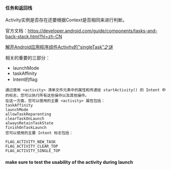 #### 任务和返回栈

Activity实例是否存在还要根据Context是否相同来进行判断。

官方文档：https://developer.android.com/guide/components/tasks-and-back-stack.html?hl=zh-CN

[解开Android应用程序组件Activity的"singleTask"之谜](https://blog.csdn.net/luoshengyang/article/details/6714543)

相关的重要的三部分：
- launchMode
- taskAffinity
- Intent的flag
```
通过使用 <activity> 清单文件元素中的属性和传递给 startActivity() 的 Intent 中的标志，您可以执行所有这些操作以及其他操作。
在这一方面，您可以使用的主要 <activity> 属性包括：
taskAffinity
launchMode
allowTaskReparenting
clearTaskOnLaunch
alwaysRetainTaskState
finishOnTaskLaunch
您可以使用的主要 Intent 标志包括：

FLAG_ACTIVITY_NEW_TASK
FLAG_ACTIVITY_CLEAR_TOP
FLAG_ACTIVITY_SINGLE_TOP
```

#### make sure to test the usability of the activity during launch